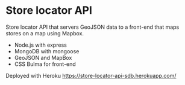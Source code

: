 # Store locator API

Store locator API that servers GeoJSON data to a front-end that maps stores on a map using Mapbox.

- Node.js with express
- MongoDB with mongoose
- GeoJSON and MapBox
- CSS Bulma for front-end

Deployed with Heroku
https://store-locator-api-sdb.herokuapp.com/
